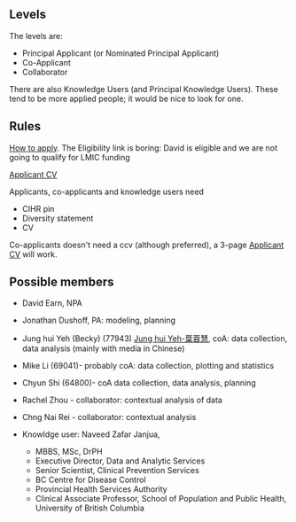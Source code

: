 
## Levels

The levels are:
* Principal Applicant (or Nominated Principal Applicant)
* Co-Applicant
* Collaborator

There are also Knowledge Users (and Principal Knowledge Users). These tend to be more applied people; it would be nice to look for one.

## Rules

[How to apply](https://www.researchnet-recherchenet.ca/rnr16/vwOpprtntyDtls.do?prog=3248#howtoapply). The Eligibility link is boring: David is eligible and we are not going to qualify for LMIC funding

[Applicant CV](https://cihr-irsc.gc.ca/e/51872.html)

Applicants, co-applicants and knowledge users need
* CIHR pin
* Diversity statement
* CV
	
Co-applicants doesn't need a ccv (although preferred), a 3-page [Applicant CV](https://cihr-irsc.gc.ca/e/51872.html) will work.

## Possible members

- David Earn, NPA

- Jonathan Dushoff, PA:  modeling, planning

- Jung hui Yeh (Becky) (77943) [Jung hui Yeh-葉蓉慧](http://speech.wp.shu.edu.tw/%E8%91%89%E8%93%89%E6%85%A7/), coA:  data collection, data analysis (mainly with media in Chinese)

- Mike Li (69041)- probably coA: data collection, plotting and statistics

- Chyun Shi (64800)- coA  data collection, data analysis, planning

- Rachel Zhou - collaborator:  contextual analysis of data

- Chng Nai Rei - collaborator: contextual analysis

- Knowldge user: Naveed Zafar Janjua, 
	- MBBS, MSc, DrPH
	- Executive Director, Data and Analytic Services
	- Senior Scientist, Clinical Prevention Services
	- BC Centre for Disease Control
	- Provincial Health Services Authority
	- Clinical Associate Professor, School of Population and Public Health, University of British Columbia
